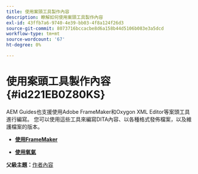 ```yaml
---
title: 使用案頭工具製作內容
description: 瞭解如何使用案頭工具製作內容
exl-id: 43ffb7a6-9740-4e39-bb03-4f8a124f26d3
source-git-commit: 8073716bccacbe8d6a158b44d5106b083e3a5dcd
workflow-type: tm+mt
source-wordcount: '67'
ht-degree: 0%

---
```


# 使用案頭工具製作內容 {#id221EB0Z80KS}

AEM Guides也支援使用Adobe FrameMaker和Oxygon XML Editor等案頭工具進行編寫。 您可以使用這些工具來編寫DITA內容、以各種格式發佈檔案，以及維護檔案的版本。

- **[使用FrameMaker](author-desktop-framemaker.md)**

- **[使用氧氣](author-desktop-oxygen.md)**


**父級主題：**[&#x200B;作者內容](authoring-content.md)
